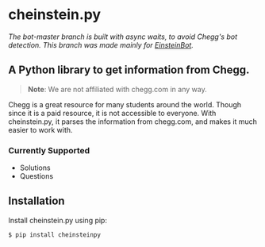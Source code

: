 # cheinstein.py

*The bot-master branch is built with async waits, to avoid Chegg's bot detection. This branch was made mainly for [EinsteinBot](https://github.com/DouglasTaylorSupportGroup/EinsteinBot).*

## A Python library to get information from Chegg.

> **Note**: We are not affiliated with chegg.com in any way.

Chegg is a great resource for many students around the world. Though since it is a paid resource, it is not accessible to everyone. With cheinstein.py, it parses the information from chegg.com, and makes it much easier to work with.

### Currently Supported

- Solutions
- Questions

## Installation

Install cheinstein.py using pip:

```shell
$ pip install cheinsteinpy
```